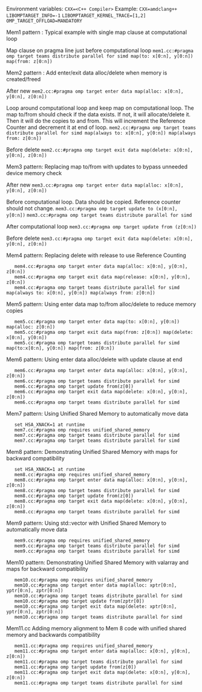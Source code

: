 Environment variables:
  `CXX=<C++ Compiler>`
      Example: `CXX=amdclang++`
  `LIBOMPTARGET_INFO=-1`
  `LIBOMPTARGET_KERNEL_TRACE=[1,2]`
  `OMP_TARGET_OFFLOAD=MANDATORY`

Mem1 pattern : Typical example with single map clause at computational loop

   Map clause on pragma line just before computational loop
   `mem1.cc:#pragma omp target teams distribute parallel for simd map(to: x[0:n], y[0:n]) map(from: z[0:n])`

Mem2 pattern : Add enter/exit data alloc/delete when memory is created/freed

   After new
   `mem2.cc:#pragma omp target enter data map(alloc: x[0:n], y[0:n], z[0:n])`

   Loop around computational loop and keep map on computational loop. The map to/from should check if the
   data exists. If not, it will allocate/delete it. Then it will do the copies to and from. This will
   increment the Reference Counter and decrement it at end of loop.
   `mem2.cc:#pragma omp target teams distribute parallel for simd map(always to: x[0:n], y[0:n]) map(always from: z[0:n])`

   Before delete
   `mem2.cc:#pragma omp target exit data map(delete: x[0:n], y[0:n], z[0:n])`

Mem3 pattern: Replacing map to/from with updates to bypass unneeded device memory check

   After new
   `mem3.cc:#pragma omp target enter data map(alloc: x[0:n], y[0:n], z[0:n])`

   Before computational loop. Data should be copied. Reference counter should not change.
   `mem3.cc:#pragma omp target update to (x[0:n], y[0:n])`
   `mem3.cc:#pragma omp target teams distribute parallel for simd`

   After computational loop
   `mem3.cc:#pragma omp target update from (z[0:n])`

   Before delete
   `mem3.cc:#pragma omp target exit data map(delete: x[0:n], y[0:n], z[0:n])`

Mem4 pattern: Replacing delete with release to use Reference Counting

```
   mem4.cc:#pragma omp target enter data map(alloc: x[0:n], y[0:n], z[0:n])
   mem4.cc:#pragma omp target exit data map(release: x[0:n], y[0:n], z[0:n])
   mem4.cc:#pragma omp target teams distribute parallel for simd map(always to: x[0:n], y[0:n]) map(always from: z[0:n])
```

Mem5 pattern: Using enter data map to/from alloc/delete to reduce memory copies

```
   mem5.cc:#pragma omp target enter data map(to: x[0:n], y[0:n]) map(alloc: z[0:n])
   mem5.cc:#pragma omp target exit data map(from: z[0:n]) map(delete: x[0:n], y[0:n])
   mem5.cc:#pragma omp target teams distribute parallel for simd map(to:x[0:n], y[0:n]) map(from: z[0:n])
```

Mem6 pattern: Using enter data alloc/delete with update clause at end

```
   mem6.cc:#pragma omp target enter data map(alloc: x[0:n], y[0:n], z[0:n])
   mem6.cc:#pragma omp target teams distribute parallel for simd
   mem6.cc:#pragma omp target update from(z[0])
   mem6.cc:#pragma omp target exit data map(delete: x[0:n], y[0:n], z[0:n])
   mem6.cc:#pragma omp target teams distribute parallel for simd
```

Mem7 pattern: Using Unified Shared Memory to automatically move data

```
   set HSA_XNACK=1 at runtime
   mem7.cc:#pragma omp requires unified_shared_memory
   mem7.cc:#pragma omp target teams distribute parallel for simd
   mem7.cc:#pragma omp target teams distribute parallel for simd
```

Mem8 pattern: Demonstrating Unified Shared Memory with maps for backward compatibility

```
   set HSA_XNACK=1 at runtime
   mem8.cc:#pragma omp requires unified_shared_memory
   mem8.cc:#pragma omp target enter data map(alloc: x[0:n], y[0:n], z[0:n])
   mem8.cc:#pragma omp target teams distribute parallel for simd
   mem8.cc:#pragma omp target update from(z[0])
   mem8.cc:#pragma omp target exit data map(delete: x[0:n], y[0:n], z[0:n])
   mem8.cc:#pragma omp target teams distribute parallel for simd
```

Mem9 pattern: Using std::vector with Unified Shared Memory to automatically move data

```
   mem9.cc:#pragma omp requires unified_shared_memory
   mem9.cc:#pragma omp target teams distribute parallel for simd
   mem9.cc:#pragma omp target teams distribute parallel for simd
```

Mem10 pattern: Demonstrating Unified Shared Memory with valarray and maps for backward compatibility

```
   mem10.cc:#pragma omp requires unified_shared_memory
   mem10.cc:#pragma omp target enter data map(alloc: xptr[0:n], yptr[0:n], zptr[0:n])
   mem10.cc:#pragma omp target teams distribute parallel for simd
   mem10.cc:#pragma omp target update from(zptr[0])
   mem10.cc:#pragma omp target exit data map(delete: xptr[0:n], yptr[0:n], zptr[0:n])
   mem10.cc:#pragma omp target teams distribute parallel for simd
```

Mem11.cc Adding memory alignment to Mem 8 code with unified shared memory and backwards compatibility

```
   mem11.cc:#pragma omp requires unified_shared_memory
   mem11.cc:#pragma omp target enter data map(alloc: x[0:n], y[0:n], z[0:n])
   mem11.cc:#pragma omp target teams distribute parallel for simd
   mem11.cc:#pragma omp target update from(z[0])
   mem11.cc:#pragma omp target exit data map(delete: x[0:n], y[0:n], z[0:n])
   mem11.cc:#pragma omp target teams distribute parallel for simd
```
